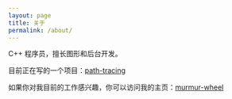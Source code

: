 ```yaml
---
layout: page
title: 关于
permalink: /about/
---
```


C++  程序员，擅长图形和后台开发。

目前正在写的一个项目：[path-tracing](https://github.com/murmur-wheel/path-tracing)

如果你对我目前的工作感兴趣，你可以访问我的主页：[murmur-wheel](https://github.com/murmur-wheel)
